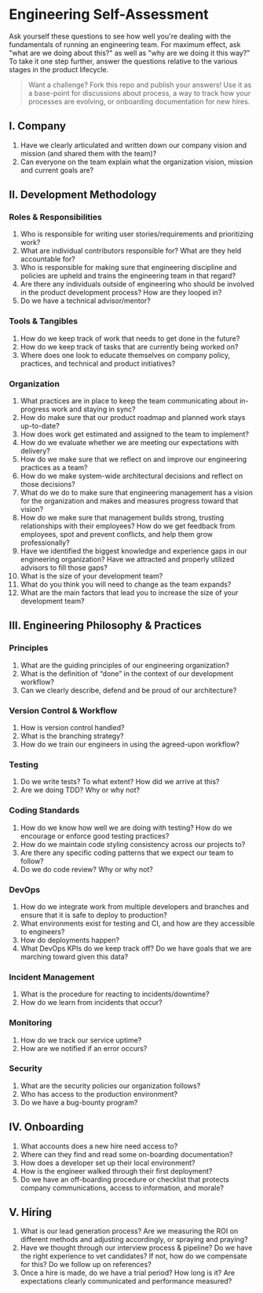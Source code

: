 # Engineering Self-Assessment
Ask yourself these questions to see how well you're dealing with the fundamentals of running an engineering team. For maximum effect, ask "what are we doing about this?" as well as "why are we doing it this way?" To take it one step further, answer the questions relative to the various stages in the product lifecycle.

> Want a challenge? Fork this repo and publish your answers! Use it as a base-point for discussions about process, a way to track how your processes are evolving, or onboarding documentation for new hires.

## I.  Company
1. Have we clearly articulated and written down our company vision and mission (and shared them with the team)?
2. Can everyone on the team explain what the organization vision, mission and current goals are?

## II. Development Methodology 
### Roles & Responsibilities 
1. Who is responsible for writing user stories/requirements and prioritizing work?
2. What are individual contributors responsible for? What are they held accountable for?
3. Who is responsible for making sure that engineering discipline and policies are upheld and trains the engineering team in that regard?
4. Are there any individuals outside of engineering who should be involved in the product development process? How are they looped in?
5. Do we have a technical advisor/mentor?

### Tools & Tangibles 
1. How do we keep track of work that needs to get done in the future?
2. How do we keep track of tasks that are currently being worked on?
3. Where does one look to educate themselves on company policy, practices, and technical and product initiatives?

### Organization 
1. What practices are in place to keep the team communicating about in-progress work and staying in sync?
2. How do make sure that our product roadmap and planned work stays up-to-date?
3. How does work get estimated and assigned to the team to implement?
4. How do we evaluate whether we are meeting our expectations with delivery?
5. How do we make sure that we reflect on and improve our engineering practices as a team?
6. How do we make system-wide architectural decisions and reflect on those decisions?
7. What do we do to make sure that engineering management has a vision for the organization and makes and measures progress toward that vision?
8. How do we make sure that management builds strong, trusting relationships with their employees? How do we get feedback from employees, spot and prevent conflicts, and help them grow professionally?
9. Have we identified the biggest knowledge and experience gaps in our engineering organization? Have we attracted and properly utilized advisors to fill those gaps?
10. What is the size of your development team?
11. What do you think you will need to change as the team expands? 
12. What are the main factors that lead you to increase the size of your development team?

## III. Engineering Philosophy & Practices 
### Principles 
1. What are the guiding principles of our engineering organization?
2. What is the definition of “done” in the context of our development workflow?
3. Can we clearly describe, defend and be proud of our architecture?

### Version Control & Workflow 
1. How is version control handled?
2. What is the branching strategy?
3. How do we train our engineers in using the agreed-upon workflow?

### Testing 
1. Do we write tests? To what extent? How did we arrive at this?
2. Are we doing TDD? Why or why not?

### Coding Standards 
1. How do we know how well we are doing with testing? How do we encourage or enforce good testing practices?
2. How do we maintain code styling consistency across our projects to?
3. Are there any specific coding patterns that we expect our team to follow?
4. Do we do code review? Why or why not?

### DevOps
1. How do we integrate work from multiple developers and branches and ensure that it is safe to deploy to production?
2. What environments exist for testing and CI, and how are they accessible to engineers?
3. How do deployments happen?
4. What DevOps KPIs do we keep track off? Do we have goals that we are marching toward given this data?

### Incident Management 
1. What is the procedure for reacting to incidents/downtime?
2. How do we learn from incidents that occur?

### Monitoring
1. How do we track our service uptime?
2. How are we notified if an error occurs?

### Security
1. What are the security policies our organization follows?
2. Who has access to the production environment?
3. Do we have a bug-bounty program?

## IV. Onboarding 
1. What accounts does a new hire need access to?
2. Where can they find and read some on-boarding documentation?
3. How does a developer set up their local environment?
4. How is the engineer walked through their first deployment?
5. Do we have an off-boarding procedure or checklist that protects company communications, access to information, and morale?

## V. Hiring
1. What is our lead generation process? Are we measuring the ROI on different methods and adjusting accordingly, or spraying and praying?
2. Have we thought through our interview process & pipeline? Do we have the right experience to vet candidates? If not, how do we compensate for this? Do we follow up on references?
3. Once a hire is made, do we have a trial period? How long is it? Are expectations clearly communicated and performance measured?
